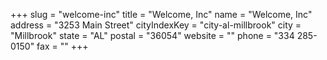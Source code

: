 +++
slug = "welcome-inc"
title = "Welcome, Inc"
name = "Welcome, Inc"
address = "3253 Main Street"
cityIndexKey = "city-al-millbrook"
city = "Millbrook"
state = "AL"
postal = "36054"
website = ""
phone = "334 285-0150"
fax = ""
+++
